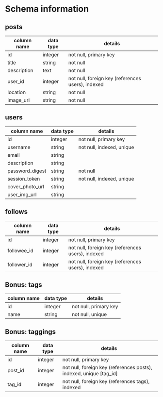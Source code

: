 # Schema information

## posts

column name | data type | details
------------|----------|----------
id          | integer  | not null, primary key
title       | string   | not null
description | text     | not null
user_id     | integer  | not null, foreign key (references users), indexed
location    | string   | not null
image_url   | string   | not null

## users
column name     | data type | details
----------------|-----------|-----------------------
id              | integer   | not null, primary key
username        | string    | not null, indexed, unique
email           | string    |
description     | string    | 
password_digest | string    | not null
session_token   | string    | not null, indexed, unique
cover_photo_url | string    |
user_img_url    | string    |

## follows
column name | data type | details
------------|-----------|------------
id          | integer   | not null, primary key
followee_id | integer   | not null, foreign key (references users), indexed
follower_id | integer   | not null, foreign key (references users), indexed

## Bonus: tags
column name | data type | details
------------|-----------|-----------------------
id          | integer   | not null, primary key
name        | string    | not null, unique

## Bonus: taggings
column name | data type | details
------------|-----------|-----------------------
id          | integer   | not null, primary key
post_id     | integer   | not null, foreign key (references posts), indexed, unique [tag_id]
tag_id      | integer   | not null, foreign key (references tags), indexed
